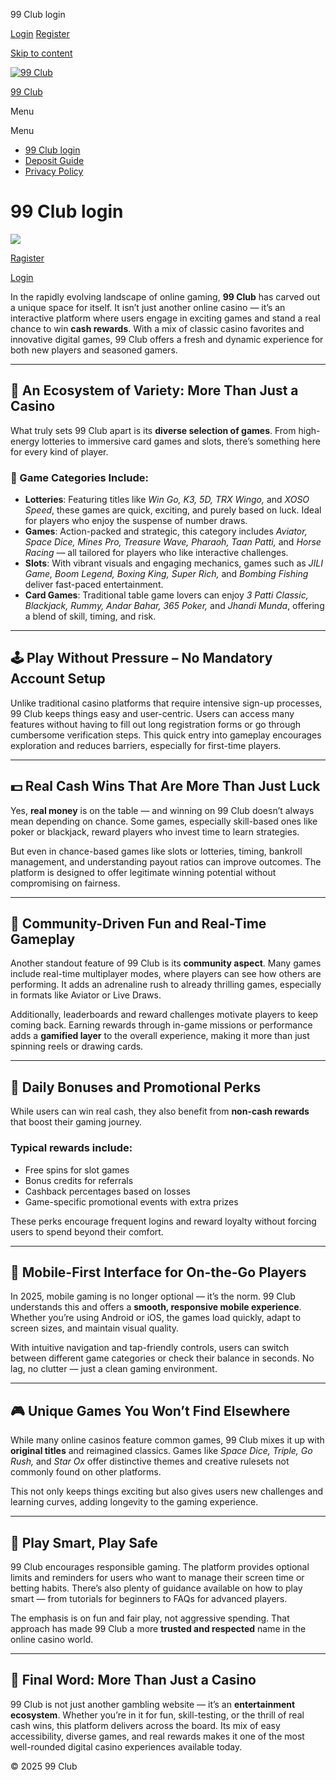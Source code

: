 99 Club login





























[Login](https://www.91appg.com/#/login) [Register](https://www.91appz.com/#/register?invitationCode=3556517548565)


[Skip to content](#content "Skip to content") 

[![99 Club](https://99club.pro/wp-content/uploads/2025/05/2.jpg)](https://99club.pro/)

[99 Club](https://99club.pro/)

Menu 


Menu 

* [99 Club login](https://99club.pro/)
* [Deposit Guide](https://99club.pro/deposit-guide/)
* [Privacy Policy](https://99club.pro/privacy-policy/)

99 Club login
=============

![](https://99club.pro/wp-content/uploads/2025/05/WhatsAppImage2025-05-04at13.04.47_ea2320aa-1-1024x683.jpg)

[Ragister](https://www.91appz.com/#/register?invitationCode=3556517548565)

[Login](https://www.91appz.com/#/register?invitationCode=3556517548565)

In the rapidly evolving landscape of online gaming, **99 Club** has carved out a unique space for itself. It isn’t just another online casino — it’s an interactive platform where users engage in exciting games and stand a real chance to win **cash rewards**. With a mix of classic casino favorites and innovative digital games, 99 Club offers a fresh and dynamic experience for both new players and seasoned gamers.

---

🎲 An Ecosystem of Variety: More Than Just a Casino
--------------------------------------------------

What truly sets 99 Club apart is its **diverse selection of games**. From high-energy lotteries to immersive card games and slots, there’s something here for every kind of player.

### 🎯 Game Categories Include:

* **Lotteries**: Featuring titles like *Win Go, K3, 5D, TRX Wingo,* and *XOSO Speed*, these games are quick, exciting, and purely based on luck. Ideal for players who enjoy the suspense of number draws.
* **Games**: Action-packed and strategic, this category includes *Aviator, Space Dice, Mines Pro, Treasure Wave, Pharaoh, Taan Patti,* and *Horse Racing* — all tailored for players who like interactive challenges.
* **Slots**: With vibrant visuals and engaging mechanics, games such as *JILI Game, Boom Legend, Boxing King, Super Rich,* and *Bombing Fishing* deliver fast-paced entertainment.
* **Card Games**: Traditional table game lovers can enjoy *3 Patti Classic, Blackjack, Rummy, Andar Bahar, 365 Poker,* and *Jhandi Munda*, offering a blend of skill, timing, and risk.

---

🕹️ Play Without Pressure – No Mandatory Account Setup
-----------------------------------------------------

Unlike traditional casino platforms that require intensive sign-up processes, 99 Club keeps things easy and user-centric. Users can access many features without having to fill out long registration forms or go through cumbersome verification steps. This quick entry into gameplay encourages exploration and reduces barriers, especially for first-time players.

---

💵 Real Cash Wins That Are More Than Just Luck
---------------------------------------------

Yes, **real money** is on the table — and winning on 99 Club doesn’t always mean depending on chance. Some games, especially skill-based ones like poker or blackjack, reward players who invest time to learn strategies.

But even in chance-based games like slots or lotteries, timing, bankroll management, and understanding payout ratios can improve outcomes. The platform is designed to offer legitimate winning potential without compromising on fairness.

---

🌟 Community-Driven Fun and Real-Time Gameplay
---------------------------------------------

Another standout feature of 99 Club is its **community aspect**. Many games include real-time multiplayer modes, where players can see how others are performing. It adds an adrenaline rush to already thrilling games, especially in formats like Aviator or Live Draws.

Additionally, leaderboards and reward challenges motivate players to keep coming back. Earning rewards through in-game missions or performance adds a **gamified layer** to the overall experience, making it more than just spinning reels or drawing cards.

---

🎁 Daily Bonuses and Promotional Perks
-------------------------------------

While users can win real cash, they also benefit from **non-cash rewards** that boost their gaming journey.

### Typical rewards include:

* Free spins for slot games
* Bonus credits for referrals
* Cashback percentages based on losses
* Game-specific promotional events with extra prizes

These perks encourage frequent logins and reward loyalty without forcing users to spend beyond their comfort.

---

📱 Mobile-First Interface for On-the-Go Players
----------------------------------------------

In 2025, mobile gaming is no longer optional — it’s the norm. 99 Club understands this and offers a **smooth, responsive mobile experience**. Whether you’re using Android or iOS, the games load quickly, adapt to screen sizes, and maintain visual quality.

With intuitive navigation and tap-friendly controls, users can switch between different game categories or check their balance in seconds. No lag, no clutter — just a clean gaming environment.

---

🎮 Unique Games You Won’t Find Elsewhere
---------------------------------------

While many online casinos feature common games, 99 Club mixes it up with **original titles** and reimagined classics. Games like *Space Dice, Triple, Go Rush,* and *Star Ox* offer distinctive themes and creative rulesets not commonly found on other platforms.

This not only keeps things exciting but also gives users new challenges and learning curves, adding longevity to the gaming experience.

---

🧠 Play Smart, Play Safe
-----------------------

99 Club encourages responsible gaming. The platform provides optional limits and reminders for users who want to manage their screen time or betting habits. There’s also plenty of guidance available on how to play smart — from tutorials for beginners to FAQs for advanced players.

The emphasis is on fun and fair play, not aggressive spending. That approach has made 99 Club a more **trusted and respected** name in the online casino world.

---

🚀 Final Word: More Than Just a Casino
-------------------------------------

99 Club is not just another gambling website — it’s an **entertainment ecosystem**. Whether you’re in it for fun, skill-testing, or the thrill of real cash wins, this platform delivers across the board. Its mix of easy accessibility, diverse games, and real rewards makes it one of the most well-rounded digital casino experiences available today.

© 2025 99 Club